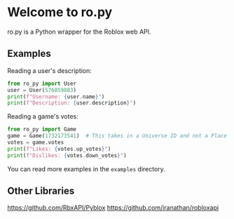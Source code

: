 # Welcome to ro.py
ro.py is a Python wrapper for the Roblox web API.
## Examples
Reading a user's description:  
```python
from ro_py import User
user = User(576059883)
print(f"Username: {user.name}")
print(f"Description: {user.description}")
```
Reading a game's votes:
```python
from ro_py import Game
game = Game(1732173541)  # This takes in a Universe ID and not a Place ID
votes = game.votes
print(f"Likes: {votes.up_votes}")
print(f"Dislikes: {votes.down_votes}")
```
You can read more examples in the `examples` directory.
## Other Libraries
https://github.com/RbxAPI/Pyblox
https://github.com/iranathan/robloxapi